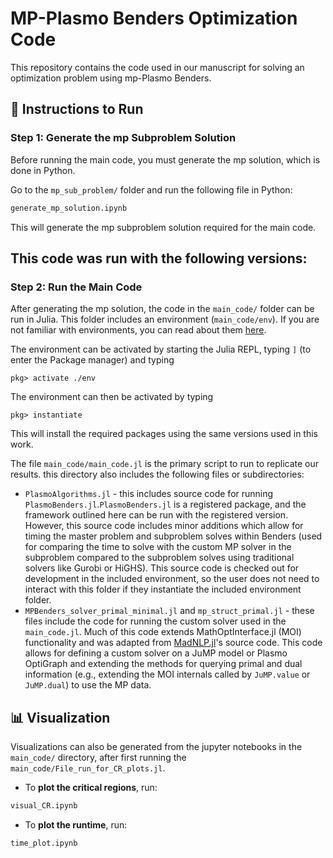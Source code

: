 # MP-Plasmo Benders Optimization Code

This repository contains the code used in our manuscript for solving an optimization problem using mp-Plasmo Benders.

## 🔧 Instructions to Run

### Step 1: Generate the mp Subproblem Solution

Before running the main code, you must generate the mp solution, which is done in Python. 

Go to the `mp_sub_problem/` folder and run the following file in Python:

```python
generate_mp_solution.ipynb
```

This will generate the mp subproblem solution required for the main code.

This code was run with the following versions: 
 - 

### Step 2: Run the Main Code

After generating the mp solution, the code in the `main_code/` folder can be run in Julia. This folder includes an environment (`main_code/env`). If you are not familiar with environments, you can read about them [here](https://pkgdocs.julialang.org/v1/environments/). 

The environment can be activated by starting the Julia REPL, typing `]` (to enter the Package manager) and typing

```
pkg> activate ./env
```

The environment can then be activated by typing 

```
pkg> instantiate
```

This will install the required packages using the same versions used in this work. 

The file `main_code/main_code.jl` is the primary script to run to replicate our results. this directory also includes the following files or subdirectories: 
 - `PlasmoAlgorithms.jl` - this includes source code for running `PlasmoBenders.jl`.`PlasmoBenders.jl` is a registered package, and the framework outlined here can be run with the registered version. However, this source code includes minor additions which allow for timing the master problem and subproblem solves within Benders (used for comparing the time to solve with the custom MP solver in the subproblem compared to the subproblem solves using traditional solvers like Gurobi or HiGHS). This source code is checked out for development in the included environment, so the user does not need to interact with this folder if they instantiate the included environment folder. 
 - `MPBenders_solver_primal_minimal.jl` and `mp_struct_primal.jl` - these files include the code for running the custom solver used in the `main_code.jl`. Much of this code extends MathOptInterface.jl (MOI) functionality and was adapted from [MadNLP.jl](https://github.com/MadNLP/MadNLP.jl)'s source code. This code allows for defining a custom solver on a JuMP model or Plasmo OptiGraph and extending the methods for querying primal and dual information (e.g., extending the MOI internals called by `JuMP.value` or `JuMP.dual`) to use the MP data. 



## 📊 Visualization

Visualizations can also be generated from the jupyter notebooks in the `main_code/` directory, after first running the `main_code/File_run_for_CR_plots.jl`.

- To **plot the critical regions**, run:

```python
visual_CR.ipynb
```

- To **plot the runtime**, run:

```python
time_plot.ipynb
```
